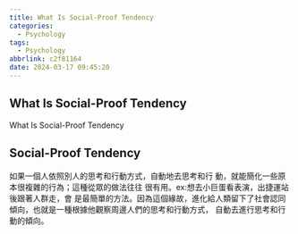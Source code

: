 ```yaml
---
title: What Is Social-Proof Tendency
categories:
  - Psychology
tags:
  - Psychology
abbrlink: c2f81164
date: 2024-03-17 09:45:20
---
```

What Is Social-Proof Tendency
-----------------------------------------------------------------------------------------------
<!--more-->
What Is Social-Proof Tendency

Social-Proof Tendency
-----------------------------------------------------------------------------------------------
如果一個人依照別人的思考和行動方式，自動地去思考和行
動，就能簡化一些原本很複雜的行為；這種從眾的做法往往
很有用。ex:想去小巨蛋看表演，出捷運站後跟著人群走，會
是最簡單的方法。因為這個緣故，進化給人類留下了社會認同
傾向，也就是一種根據他觀察周邊人們的思考和行動方式，
自動去進行思考和行動的傾向。
